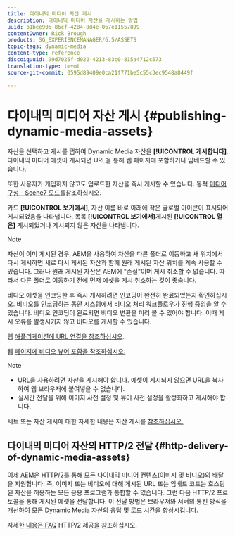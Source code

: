 ```yaml
---
title: 다이내믹 미디어 자산 게시
description: 다이내믹 미디어 자산을 게시하는 방법
uuid: b1bee905-86cf-4284-8d4e-067e11557899
contentOwner: Rick Brough
products: SG_EXPERIENCEMANAGER/6.5/ASSETS
topic-tags: dynamic-media
content-type: reference
discoiquuid: 99d7025f-d022-4213-83c0-815a4712c573
translation-type: tm+mt
source-git-commit: 0595d89409e0ca21f771be5c55c3ec9548a8449f

---
```



# 다이내믹 미디어 자산 게시 {#publishing-dynamic-media-assets}

자산을 선택하고 게시를 탭하여 Dynamic Media 자산을 **[!UICONTROL 게시합니다]**. 다이내믹 미디어 에셋이 게시되면 URL을 통해 웹 페이지에 포함하거나 임베드할 수 있습니다.

또한 사용자가 개입하지 않고도 업로드한 자산을 즉시 게시할 수 있습니다. 동적 [미디어 구성 - Scene7 모드를](config-dms7.md)참조하십시오.

카드 **[!UICONTROL 보기에서]**, 자산 이름 바로 아래에 작은 글로벌 아이콘이 표시되어 게시되었음을 나타냅니다. 목록 **[!UICONTROL 보기에서]**&#x200B;게시된 **[!UICONTROL 열은]** 게시되었거나 게시되지 않은 자산을 나타냅니다.

>[!NOTE]
>
>자산이 이미 게시된 경우, AEM을 사용하여 자산을 다른 폴더로 이동하고 새 위치에서 다시 게시하면 새로 다시 게시된 자산과 함께 원래 게시된 자산 위치를 계속 사용할 수 있습니다. 그러나 원래 게시된 자산은 AEM에 &quot;손실&quot;이며 게시 취소할 수 없습니다. 따라서 다른 폴더로 이동하기 전에 먼저 에셋을 게시 취소하는 것이 좋습니다.

비디오 에셋을 인코딩한 후 즉시 게시하려면 인코딩이 완전히 완료되었는지 확인하십시오. 비디오를 인코딩하는 동안 시스템에서 비디오 처리 워크플로우가 진행 중임을 알 수 있습니다. 비디오 인코딩이 완료되면 비디오 변환을 미리 볼 수 있어야 합니다. 이때 게시 오류를 발생시키지 않고 비디오를 게시할 수 있습니다.

웹 [애플리케이션에 URL 연결을 참조하십시오](linking-urls-to-yourwebapplication.md).

웹 [페이지에 비디오 뷰어 포함을 참조하십시오.](embed-code.md)

>[!NOTE]
>
>* URL을 사용하려면 자산을 게시해야 합니다. 에셋이 게시되지 않으면 URL을 복사하여 웹 브라우저에 붙여넣을 수 없습니다.
>* 실시간 전달을 위해 이미지 사전 설정 및 뷰어 사전 설정을 활성화하고 게시해야 합니다.
>



세트 또는 자산 게시에 대한 자세한 내용은 자산 게시를 [참조하십시오.](managing-assets-touch-ui.md)

## 다이내믹 미디어 자산의 HTTP/2 전달 {#http-delivery-of-dynamic-media-assets}

이제 AEM은 HTTP/2를 통해 모든 다이내믹 미디어 컨텐츠(이미지 및 비디오)의 배달을 지원합니다. 즉, 이미지 또는 비디오에 대해 게시된 URL 또는 임베드 코드는 호스팅된 자산을 허용하는 모든 응용 프로그램과 통합할 수 있습니다. 그런 다음 HTTP/2 프로토콜을 통해 게시된 에셋을 전달합니다. 이 전달 방법은 브라우저와 서버의 통신 방식을 개선하여 모든 Dynamic Media 자산의 응답 및 로드 시간을 향상시킵니다.

자세한 [내용은 FAQ](/help/sites-administering/scene7-http2faq.md) HTTP/2 제공을 참조하십시오.
